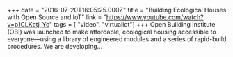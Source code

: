+++
date = "2016-07-20T16:05:25.000Z"
title = "Building Ecological Houses with Open Source and IoT"
link = "https://www.youtube.com/watch?v=p1CLKatj_Yc"
tags = [ "video", "virtualiot"]
+++
Open Building Institute (OBI) was launched to make affordable, ecological housing accessible to everyone—using a library of engineered modules and a series of rapid-build procedures. We are developing…